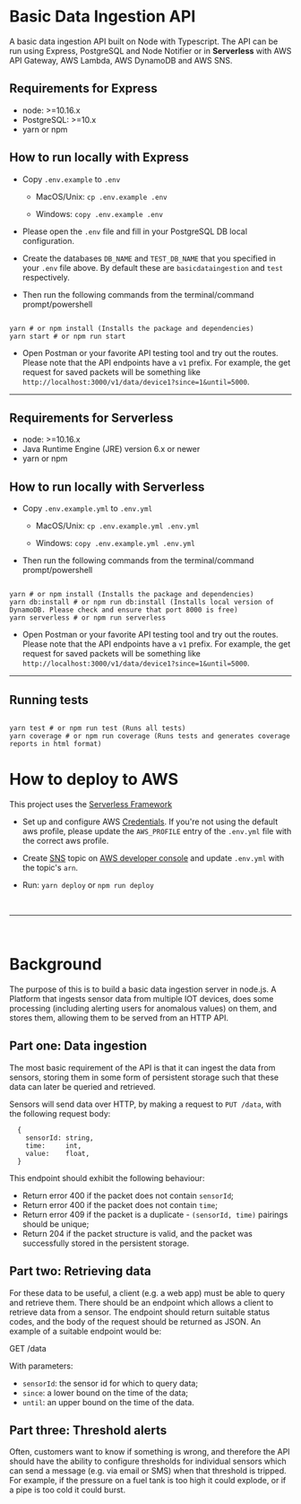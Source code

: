 # Basic Data Ingestion API

A basic data ingestion API built on Node with Typescript. The API can be run using Express, PostgreSQL and Node Notifier or in **Serverless** with AWS API Gateway, AWS Lambda, AWS DynamoDB and AWS SNS.

## Requirements for Express

- node: >=10.16.x
- PostgreSQL: >=10.x
- yarn or npm

## How to run locally with Express

- Copy `.env.example` to `.env`

  - MacOS/Unix: `cp .env.example .env`

  - Windows: `copy .env.example .env`

- Please open the `.env` file and fill in your PostgreSQL DB local configuration.

- Create the databases `DB_NAME` and `TEST_DB_NAME` that you specified in your `.env` file above. By default these are `basicdataingestion` and `test` respectively.

- Then run the following commands from the terminal/command prompt/powershell

```

yarn # or npm install (Installs the package and dependencies)
yarn start # or npm run start

```

- Open Postman or your favorite API testing tool and try out the routes. Please note that the API endpoints have a `v1` prefix. For example, the get request for saved packets will be something like `http://localhost:3000/v1/data/device1?since=1&until=5000`.

---

## Requirements for Serverless

- node: >=10.16.x
- Java Runtime Engine (JRE) version 6.x or newer
- yarn or npm

## How to run locally with Serverless

- Copy `.env.example.yml` to `.env.yml`

  - MacOS/Unix: `cp .env.example.yml .env.yml`

  - Windows: `copy .env.example.yml .env.yml`

- Then run the following commands from the terminal/command prompt/powershell

```

yarn # or npm install (Installs the package and dependencies)
yarn db:install # or npm run db:install (Installs local version of DynamoDB. Please check and ensure that port 8000 is free)
yarn serverless # or npm run serverless

```

- Open Postman or your favorite API testing tool and try out the routes. Please note that the API endpoints have a `v1` prefix. For example, the get request for saved packets will be something like `http://localhost:3000/v1/data/device1?since=1&until=5000`.

---

## Running tests

```

yarn test # or npm run test (Runs all tests)
yarn coverage # or npm run coverage (Runs tests and generates coverage reports in html format)

```

# How to deploy to AWS

This project uses the [Serverless Framework](https://www.serverless.com/framework/docs/getting-started/)

- Set up and configure AWS [Credentials](https://docs.aws.amazon.com/cli/latest/userguide/cli-chap-configure.html). If you're not using the default aws profile, please update the `AWS_PROFILE` entry of the `.env.yml` file with the correct aws profile.

- Create [SNS](https://console.aws.amazon.com/sns/v3/home) topic on [AWS developer console](https://console.aws.amazon.com) and update `.env.yml` with the topic's `arn`.

- Run: `yarn deploy` or `npm run deploy`

&nbsp;

---

&nbsp;

# Background

The purpose of this is to build a basic data ingestion server in node.js. A Platform that ingests sensor data from multiple IOT devices, does some processing (including alerting users for anomalous values) on them, and stores them, allowing them to be served from an HTTP API.

## Part one: Data ingestion

The most basic requirement of the API is that it can ingest the data from sensors, storing them in some form of persistent storage such that these data can later be queried and retrieved.

Sensors will send data over HTTP, by making a request to `PUT /data`, with the following request body:

```
  {
    sensorId: string,
    time:     int,
    value:    float,
  }
```

This endpoint should exhibit the following behaviour:

- Return error 400 if the packet does not contain `sensorId`;
- Return error 400 if the packet does not contain `time`;
- Return error 409 if the packet is a duplicate - `(sensorId, time)` pairings should be unique;
- Return 204 if the packet structure is valid, and the packet was successfully stored in the persistent storage.

## Part two: Retrieving data

For these data to be useful, a client (e.g. a web app) must be able to query and retrieve them. There should be an endpoint which allows a client to retrieve data from a sensor. The endpoint should return suitable status codes, and the body of the request should be returned as JSON. An example of a suitable endpoint would be:

  GET /data

With parameters:

- `sensorId`: the sensor id for which to query data;
- `since`: a lower bound on the time of the data;
- `until`: an upper bound on the time of the data.

## Part three: Threshold alerts

Often, customers want to know if something is wrong, and therefore the API should have the ability to configure thresholds for individual sensors which can send a message (e.g. via email or SMS) when that threshold is tripped. For example, if the pressure on a fuel tank is too high it could explode, or if a pipe is too cold it could burst.

